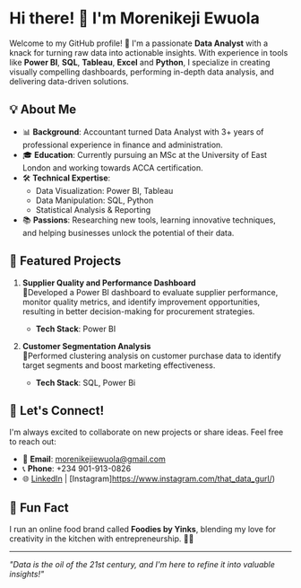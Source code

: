 # Hi there! 👋 I'm Morenikeji Ewuola

Welcome to my GitHub profile! 🚀 I'm a passionate **Data Analyst** with a knack for turning raw data into actionable insights. With experience in tools like **Power BI**, **SQL**, **Tableau**, **Excel** and **Python**, I specialize in creating visually compelling dashboards, performing in-depth data analysis, and delivering data-driven solutions.

## 💡 About Me
- 📊 **Background**: Accountant turned Data Analyst with 3+ years of professional experience in finance and administration.
- 🎓 **Education**: Currently pursuing an MSc at the University of East London and working towards ACCA certification.
- 🛠 **Technical Expertise**: 
  - Data Visualization: Power BI, Tableau
  - Data Manipulation: SQL, Python
  - Statistical Analysis & Reporting
- 📚 **Passions**: Researching new tools, learning innovative techniques, and helping businesses unlock the potential of their data.

## 📂 Featured Projects
1. **Supplier Quality and Performance Dashboard**  
   📍Developed a Power BI dashboard to evaluate supplier performance, monitor quality metrics, and identify improvement opportunities, resulting in better decision-making for procurement strategies.  
   - **Tech Stack**: Power BI

2. **Customer Segmentation Analysis**  
   📍Performed clustering analysis on customer purchase data to identify target segments and boost marketing effectiveness.
   - **Tech Stack**: SQL, Power Bi



## 🌟 Let's Connect!
I'm always excited to collaborate on new projects or share ideas. Feel free to reach out:  
- 📧 **Email**: [morenikejiewuola@gmail.com](mailto:morenikejiewuola@gmail.com)
- 📞 **Phone**: +234 901-913-0826  
- 🌐 [LinkedIn](https://www.linkedin.com/in/morenikeji-ewuola/) | [Instagram]https://www.instagram.com/that_data_gurl/)

## 🚀 Fun Fact
I run an online food brand called **Foodies by Yinks**, blending my love for creativity in the kitchen with entrepreneurship. 🍴✨

---

*"Data is the oil of the 21st century, and I'm here to refine it into valuable insights!"*
